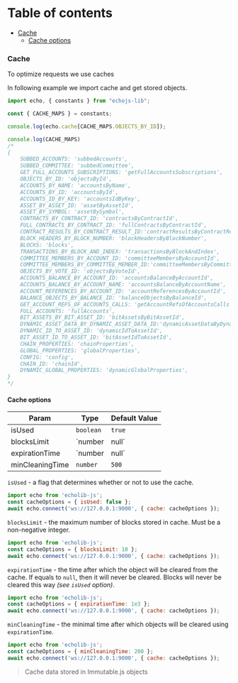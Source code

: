 # Table of contents

- [Cache](#cache)
    - [Cache options](#cache-options)

### Cache
To optimize requests we use caches

In following example we import cache and get stored objects.
```javascript
import echo, { constants } from "echojs-lib";

const { CACHE_MAPS } = constants;

console.log(echo.cache[CACHE_MAPS.OBJECTS_BY_ID]);

console.log(CACHE_MAPS)
/*
{
    SUBBED_ACCOUNTS: 'subbedAccounts',
    SUBBED_COMMITTEE: 'subbedCommittee',
    GET_FULL_ACCOUNTS_SUBSCRIPTIONS: 'getFullAccountsSubscriptions',
    OBJECTS_BY_ID: 'objectsById',
    ACCOUNTS_BY_NAME: 'accountsByName',
    ACCOUNTS_BY_ID: 'accountsById',
    ACCOUNTS_ID_BY_KEY: 'accountsIdByKey',
    ASSET_BY_ASSET_ID: 'assetByAssetId',
    ASSET_BY_SYMBOL: 'assetBySymbol',
    CONTRACTS_BY_CONTRACT_ID: 'contractsByContractId',
    FULL_CONTRACTS_BY_CONTRACT_ID: 'fullContractsByContractId',
    CONTRACT_RESULTS_BY_CONTRACT_RESULT_ID:'contractResultsByContractResultId',
    BLOCK_HEADERS_BY_BLOCK_NUMBER: 'blockHeadersByBlockNumber',
    BLOCKS: 'blocks',
    TRANSACTIONS_BY_BLOCK_AND_INDEX: 'transactionsByBlockAndIndex',
    COMMITTEE_MEMBERS_BY_ACCOUNT_ID: 'committeeMembersByAccountId',
    COMMITTEE_MEMBERS_BY_COMMITTEE_MEMBER_ID:'committeeMembersByCommitteeMemberId',
    OBJECTS_BY_VOTE_ID: 'objectsByVoteId',
    ACCOUNTS_BALANCE_BY_ACCOUNT_ID: 'accountsBalanceByAccountId',
    ACCOUNTS_BALANCE_BY_ACCOUNT_NAME: 'accountsBalanceByAccountName',
    ACCOUNT_REFERENCES_BY_ACCOUNT_ID: 'accountReferencesByAccountId',
    BALANCE_OBJECTS_BY_BALANCE_ID: 'balanceObjectsByBalanceId',
    GET_ACCOUNT_REFS_OF_ACCOUNTS_CALLS: 'getAccountRefsOfAccountsCalls',
    FULL_ACCOUNTS: 'fullAccounts',
    BIT_ASSETS_BY_BIT_ASSET_ID: 'bitAssetsByBitAssetId',
    DYNAMIC_ASSET_DATA_BY_DYNAMIC_ASSET_DATA_ID:'dynamicAssetDataByDynamicAssetDataId',
    DYNAMIC_ID_TO_ASSET_ID: 'dynamicIdToAssetId',
    BIT_ASSET_ID_TO_ASSET_ID: 'bitAssetIdToAssetId',
    CHAIN_PROPERTIES: 'chainProperties',
    GLOBAL_PROPERTIES: 'globalProperties',
    CONFIG: 'config',
    CHAIN_ID: 'chainId',
    DYNAMIC_GLOBAL_PROPERTIES: 'dynamicGlobalProperties',
}
*/
```

#### Cache options

| Param | Type | Default Value |
| --- | --- | --- |
| isUsed | `boolean` | `true` |
| blocksLimit | `number | null` | `20` |
| expirationTime | `number | null` |`null` |
| minCleaningTime | `number` | `500` |

`isUsed` - a flag that determines whether or not to use the cache.

```javascript
import echo from 'echolib-js';
const cacheOptions = { isUsed: false };
await echo.connect('ws://127.0.0.1:9000', { cache: cacheOptions });
```

`blocksLimit` - the maximum number of blocks stored in cache. Must be a non-negative integer.

```javascript
import echo from 'echolib-js';
const cacheOptions = { blocksLimit: 10 };
await echo.connect('ws://127.0.0.1:9000', { cache: cacheOptions });
```

`expirationTime` - the time after which the object will be cleared from the cache. If equals to `null`, then it will never be cleared. Blocks will never be cleared this way _(see `isUsed` option)_.

```javascript
import echo from 'echolib-js';
const cacheOptions = { expirationTime: 1e3 };
await echo.connect('ws://127.0.0.1:9000', { cache: cacheOptions });
```

`minCleaningTime` - the minimal time after which objects will be cleared using `expirationTime`.

```javascript
import echo from 'echolib-js';
const cacheOptions = { minCleaningTime: 200 };
await echo.connect('ws://127.0.0.1:9000', { cache: cacheOptions });
```

> Cache data stored in Immutable.js objects
